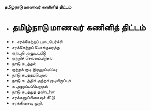 **தமிழ்நாடு மாணவர் கணினித் திட்டம்**
- # தமிழ்நாடு மாணவர் கணினித் திட்டம்
- n. சரக்கேற்றப் புடையெர்ச்சி
- சரக்கேற்றப் போக்குவரத்து
- ஏற்டறி அனுபட்பீடு
- ஏற்றிச் செல்லப்படுதல்
- நாடு கடத்தல்
- குற்றக் குடி இருலுப்புய்ப்பு
- நாடு கடத்தப்பெறல்
- நாடு கடத்திக்  குற்றக் குடியிருப்புக்
- க அனுப்பப்பெறுதல்
- நாடு கடத்துத் தண்டனை
- சரக்கனுப்பிசைவுச் சீட்டு
- சரக்கிசைவு முறி.

